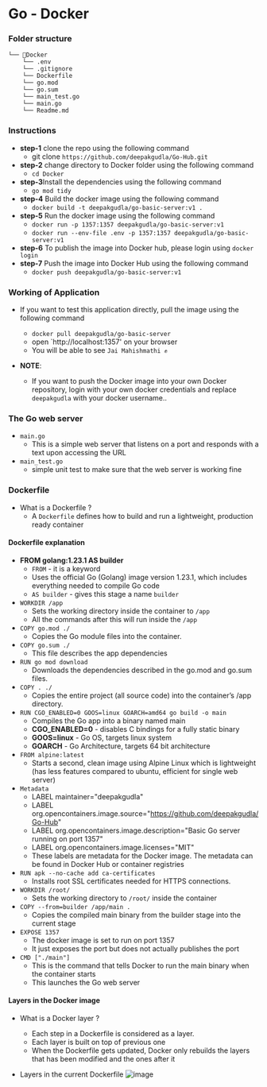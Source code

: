# Go - Docker

### Folder structure
```
└── 📁Docker
    └── .env
    └── .gitignore
    └── Dockerfile
    └── go.mod
    └── go.sum
    └── main_test.go
    └── main.go
    └── Readme.md
```

### Instructions

- **step-1** clone the repo using the following command
    - git clone `https://github.com/deepakgudla/Go-Hub.git`
- **step-2** change directory to Docker folder using the following command
    - `cd Docker`
- **step-3**Install the dependencies using the following command
    - `go mod tidy`
- **step-4** Build the docker image using the following command
    - `docker build -t deepakgudla/go-basic-server:v1 .`
- **step-5** Run the docker image using the following command
    - `docker run -p 1357:1357 deepakgudla/go-basic-server:v1`
    - `docker run --env-file .env -p 1357:1357 deepakgudla/go-basic-server:v1`
- **step-6** To publish the image into Docker hub, please login using `docker login` 
- **step-7** Push the image into Docker Hub using the following command
    - `docker push deepakgudla/go-basic-server:v1` 

### Working of Application 
- If you want to test this application directly, pull the image using the following command
    - `docker pull deepakgudla/go-basic-server`
    - open `http://localhost:1357' on your browser
    - You will be able to see `Jai Mahishmathi ✊`

- **NOTE**:
    - If you want to push the Docker image into your own Docker repository, login with your own docker credentials and replace `deepakgudla` with your docker username..
  
### The Go web server

- `main.go`
    - This is a simple web server that listens on a port and responds with a text upon accessing the URL
- `main_test.go`
    - simple unit test to make sure that the web server is working fine 

### Dockerfile

- What is a Dockerfile ?
    - A `Dockerfile` defines how to build and run a lightweight, production ready container

#### Dockerfile explanation

- **FROM golang:1.23.1 AS builder**
    - `FROM` - it is a keyword
    - Uses the official Go (Golang) image version 1.23.1, which includes everything needed to compile Go code
    - `AS builder` - gives this stage a name `builder`
- `WORKDIR /app`
    - Sets the working directory inside the container to `/app`
    - All the commands after this will run inside the `/app`
- `COPY go.mod ./`
    - Copies the Go module files into the container. 
- `COPY go.sum ./`
    - This file describes the app dependencies
- `RUN go mod download`
    - Downloads the dependencies described in the go.mod and go.sum files.
- `COPY . ./`
    - Copies the entire project (all source code) into the container’s /app directory.
- `RUN CGO_ENABLED=0 GOOS=linux GOARCH=amd64 go build -o main`
    - Compiles the Go app into a binary named main
    - **CGO_ENABLED=0** - disables C bindings for a fully static binary
    - **GOOS=linux** - Go OS, targets linux system
    - **GOARCH** - Go Architecture, targets 64 bit architecture
- `FROM alpine:latest`
    - Starts a second, clean image using Alpine Linux which is lightweight (has less features compared to ubuntu, efficient for single web server)
- `Metadata`
    -  LABEL maintainer="deepakgudla"
    - LABEL org.opencontainers.image.source="https://github.com/deepakgudla/Go-Hub"
    - LABEL org.opencontainers.image.description="Basic Go server running on port 1357"
    - LABEL org.opencontainers.image.licenses="MIT"
    - These labels are metadata for the Docker image. The metadata can be found in Docker Hub or container registries
- `RUN apk --no-cache add ca-certificates`
    -  Installs root SSL certificates needed for HTTPS connections.
- `WORKDIR /root/`
    - Sets the working directory to `/root/` inside the container
- `COPY --from=builder /app/main .`
    - Copies the compiled main binary from the builder stage  into the current stage
- `EXPOSE 1357` 
    - The docker image is set to run on port 1357
    - It just exposes the port but does not actually publishes the port 
- `CMD ["./main"]`
    - This is the command that tells Docker to run the main binary when the container starts
    - This launches the Go web server 

#### Layers in the Docker image

- What is a Docker layer ?
    - Each step in a Dockerfile is considered as a layer. 
    - Each layer is built on top of previous one
    - When the Dockerfile gets updated, Docker only rebuilds the layers that has been modified and the ones after it 

- Layers in the current Dockerfile
  ![image](https://github.com/user-attachments/assets/f61c3dd1-6b2b-424e-893c-ed240280ccc5)
